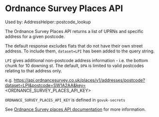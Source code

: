 # Ordnance Survey Places API

Used by: AddressHelper::postcode_lookup

The Ordnance Survey Places API returns a list of UPRNs and specific address for a given postcode.

The default response excludes flats that do not have their own street address. To include them, `dataset=LPI` has been added to the query string.

`LPI` gives additional non-postcode address information - i.e. the bottom chunk for 10 downing st.  The default, `DPA` is limited to valid postcodes relating to that address only.

e.g. https://api.ordnancesurvey.co.uk/places/v1/addresses/postcode?dataset=LPI&postcode=SW1A2AA&key=<ORDNANCE_SURVEY_PLACES_API_KEY>

`ORDNANCE_SURVEY_PLACES_API_KEY` is defined in `govuk-secrets`


See [Ordnance Survey places API documentation](https://apidocs.os.uk/docs/os-places-technical-detail) for more information.
